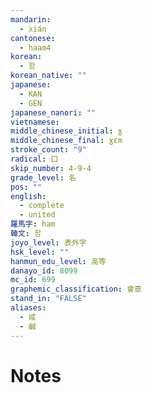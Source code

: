 ```yaml
---
mandarin:
  - xián
cantonese:
  - haam4
korean:
  - 함
korean_native: ""
japanese:
  - KAN
  - GEN
japanese_nanori: ""
vietnamese:
middle_chinese_initial: ɣ
middle_chinese_final: ɣɛm
stroke_count: "9"
radical: 口
skip_number: 4-9-4
grade_level: 名
pos: ""
english:
  - complete
  - united
羅馬字: ham
韓文: 함
joyo_level: 表外字
hsk_level: ""
hanmun_edu_level: 高等
danayo_id: 8099
mc_id: 699
graphemic_classification: 會意
stand_in: "FALSE"
aliases:
  - 咸
  - 鹹
---
```


# Notes
